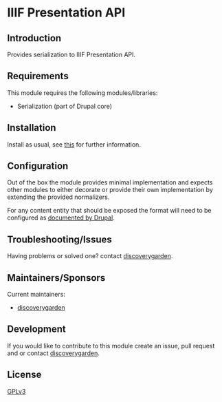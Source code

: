 # IIIF Presentation API

## Introduction

Provides serialization to IIIF Presentation API.

## Requirements

This module requires the following modules/libraries:

* Serialization (part of Drupal core)

## Installation

Install as usual, see
[this](https://www.drupal.org/docs/extending-drupal/installing-modules) for
further information.

## Configuration

Out of the box the module provides minimal implementation and expects other
modules to either decorate or provide their own implementation by extending the
provided normalizers.

For any content entity that should be exposed the format will need to be
configured as [documented by Drupal][1].

## Troubleshooting/Issues

Having problems or solved one? contact
[discoverygarden](http://support.discoverygarden.ca).

## Maintainers/Sponsors

Current maintainers:

* [discoverygarden](http://www.discoverygarden.ca)

## Development

If you would like to contribute to this module create an issue, pull request
and or contact
[discoverygarden](http://support.discoverygarden.ca).

## License

[GPLv3](http://www.gnu.org/licenses/gpl-3.0.txt)

[1]: https://www.drupal.org/docs/drupal-apis/restful-web-services-api/restful-web-services-api-overview#s-api-features]
